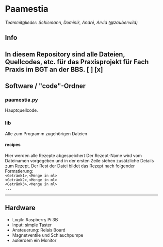 Paamestia
=========
_Teammitglieder: Schiemann, Dominik, André, Arvid (@zauberwild)_

Info
----

In diesem Repository sind alle Dateien, Quellcodes, etc.
für das Praxisprojekt für Fach Praxis im BGT an der BBS.
[ ]
[x]
---

Software / "code"-Ordner
------------------------
### paamestia.py
Hauptquellcode.

### lib
Alle zum Programm zugehörigen Dateien
#### recipes
Hier werden alle Rezepte abgespeichert
Der Rezept-Name wird vom Dateinamen vorgegeben und in der
ersten Zeile stehen zusätzliche Details zum Rezept.
Der Rest der Datei bildet das Rezept nach folgender Formatierung:  
`<Getränk1>,<Menge in ml>`  
`<Getränk2>,<Menge in ml>`  
`<Getränk3>,<Menge in ml>`  
`...`

---

Hardware
--------
- Logik: Raspberry Pi 3B
- Input: simple Taster
- Ansteuerung: Relais Board
- Magnetventile und Schlauchpumpe
- außerdem ein Monitor
